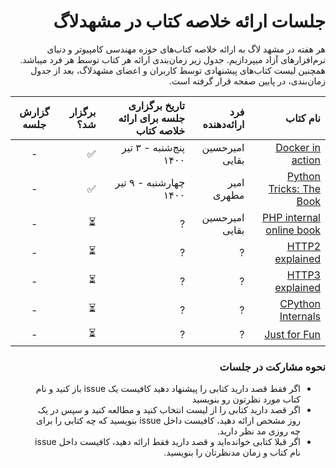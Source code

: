 <div dir='rtl'>

# جلسات ارائه خلاصه کتاب در مشهد‌لاگ
هر هفته در مشهد لاگ به ارائه خلاصه کتاب‌های حوزه مهندسی کامپیوتر و دنیای نرم‌افزارهای آزاد میپردازیم. جدول زیر زمان‌بندی ارائه هر کتاب توسط هر فرد میباشد. همچنین لیست‌ کتاب‌های پیشنهادی توسط کاربران و اعضای مشهد‌لاگ، بعد از جدول زمان‌بندی، در پایین صفحه قرار گرفته است.

| نام کتاب | فرد ارائه‌دهنده | تاریخ برگزاری جلسه برای ارائه خلاصه کتاب | برگزار شد؟ | گزارش جلسه |
|  ---: |  ---: | ---: | ---: | :---: |
| [Docker in action](https://www.manning.com/books/docker-in-action-second-edition) | امیرحسین بقایی | پنج‌شنبه - ۳ تیر ۱۴۰۰ | ✅ | - |
| [Python Tricks: The Book](https://realpython.com/products/python-tricks-book/) | امیر مطهری| چهارشنبه  - ۹ تیر ۱۴۰۰  | ✅  | - |
| [PHP internal online book](https://www.phpinternalsbook.com/) | امیرحسین بقایی | ? | ⏳ | - |
| [HTTP2 explained](https://http2-explained.haxx.se/) | ? | ? | ⏳ | - |
| [HTTP3 explained](https://http3-explained.haxx.se/) | ? | ? | ⏳ | - |
| [CPython Internals](https://realpython.com/products/cpython-internals-book/) | ? | ? | ⏳ | - |
| [Just for Fun](https://www.amazon.com/Just-Fun-Story-Accidental-Revolutionary/dp/0066620732) | ? | ? | ⏳ | - |


<div dir='rtl'>
          
### نحوه مشارکت در جلسات
          
- اگر فقط قصد دارید کتابی را پیشنهاد دهید کافیست یک issue باز کنید و نام کتاب مورد نظرتون رو بنویسید
- اگر قصد دارید کتابی را از لیست انتخاب کنید و مطالعه کنید و سپس در یک روز مشخص ارائه دهید، کافیست داخل issue بنویسید که چه کتابی را برای چه روزی مد نظر دارید.
- اگر قبلا کتابی خوانده‌اید و قصد دارید فقط ارائه دهید، کافیست داخل issue نام کتاب و زمان مدنظرتان را بنویسید.

</div>
